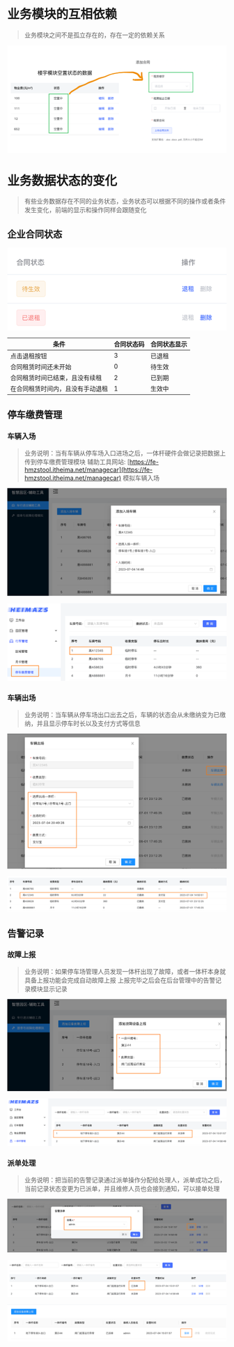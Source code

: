 # 业务模块的互相依赖
> 业务模块之间不是孤立存在的，存在一定的依赖关系

![image.png](assets/77.png)
# 业务数据状态的变化
> 有些业务数据存在不同的业务状态，业务状态可以根据不同的操作或者条件发生变化，前端的显示和操作同样会跟随变化

## 企业合同状态
![image.png](assets/78.png)

| 条件 | 合同状态码 | 合同状态显示 |
| --- | --- | --- |
| 点击退租按钮 | 3 | 已退租 |
| 合同租赁时间还未开始 | 0 | 待生效 |
| 合同租赁时间已结束，且没有续租 | 2 | 已到期 |
| 在合同租赁时间内，且没有手动退租 | 1 | 生效中 |


## 停车缴费管理
### 车辆入场
> 业务说明：当有车辆从停车场入口进场之后，一体杆硬件会做记录把数据上传到停车缴费管理模块
> 辅助工具网站:  [https://fe-hmzstool.itheima.net/managecar](https://fe-hmzstool.itheima.net/managecar)  模拟车辆入场


![image.png](assets/79.png)

![image.png](assets/80.png)
### 车辆出场
> 业务说明：当车辆从停车场出口出去之后，车辆的状态会从未缴纳变为已缴纳，并且显示停车时长以及支付方式等信息

![image.png](assets/81.png)

![image.png](assets/82.png)

## 告警记录
### 故障上报
> 业务说明：如果停车场管理人员发现一体杆出现了故障，或者一体杆本身就具备上报功能会完成自动故障上报
> 上报完毕之后会在后台管理中的告警记录模块显示记录

![image.png](assets/83.png)

![image.png](assets/84.png)

### 派单处理
> 业务说明：把当前的告警记录通过派单操作分配给处理人，派单成功之后，当前记录状态变更为已派单，并且维修人员也会接到通知，可以接单处理

![image.png](assets/85.png)

![image.png](assets/86.png)

![image.png](assets/87.png)



